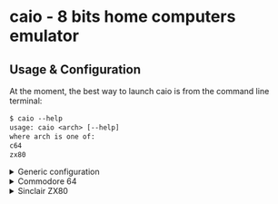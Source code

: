 # caio - 8 bits home computers emulator

## Usage & Configuration

At the moment, the best way to launch caio is from the command line terminal:
```
$ caio --help
usage: caio <arch> [--help]
where arch is one of:
c64
zx80
```
<details>
<summary>Generic configuration</summary>

### Generic configuration

Configuration values can be specified as command line options or as values in a
[configuration file](../src/main/caio.conf).
The configuration file contains two types of sections: One ***generic***
section whose values are inherited by all platforms, and one ***specific***
section for each emulated platform.

If a parameter is specified twice (as a platform specific and generic), the
platform specific value takes the precedence.

The configuration file is searched in the following directories (stop at
first match):

1. Command line option               `--conf`
2. User's configuration directory:   `$HOME/.config/caio/caio.conf`
3. System's configuration directory: `$PREFIX/etc/caio/caio.conf`

Command line options take precedence over those defined in the
configuration file.

The following list shows the generic command line options:

```
 --conf <cfile>          Configuration file
 --romdir <romdir>       ROMs directory
 --palettedir <pdir>     Colour palette directory
 --palette <palette>     Colour palette name or filename
 --keymapsdir <kdir>     Key mappings directory
 --keymaps <keymaps>     Key mappings name or filename
 --cart <cfile>          Cartridge filename
 --fps <rate>            Frame rate (default is 50)
 --scale <scale>         Window scale factor (default is 1)
 --scanlines <n|h|v|H|V> Scanlines effect: (n)one, (h)orizontal, (v)ertical,
                         advanced (H)orizontal, advanced (V)ertical
                         (default is n)
 --fullscreen            Start in fullscreen mode
 --sresize <yes|no>      Smooth window resize (default is yes)
 --audio <yes|no>        Enable audio (default is yes)
 --delay <delay>         Clock delay factor (default is 1)
 --monitor               Activate the CPU monitor during boot
 --logfile <file>        Send log information to the specified destination
                         (default is /dev/tty)
 --loglevel <lv>         Loglevel, bitwise combination of:
                         error|warn|info|debug|all (default is none)
 --vjoy <yes|no>         Enable virtual joystick (default is no)
 --vjoy-up <keyname>     Virtual joystick UP key (default is KEY_NUMPAD_8)
 --vjoy-down <keyname>   Virtual joystick DOWN key (default is KEY_NUMPAD_2)
 --vjoy-left <keyname>   Virtual joystick LEFT key (default is KEY_NUMPAD_4)
 --vjoy-right <keyname>  Virtual joystick RIGHT key (default is KEY_NUMPAD_6)
 --vjoy-fire <keyname>   Virtual joystick FIRE key (default is KEY_NUMPAD_5)
 -v|--version            Show version information and exit
 -h|--help               Print this message and exit
```

Platforms are not required to support all these options, unsupported options
are ignored.

### Hot-Keys

caio accepts the following key combinations at runtime:

* `ALT-F` toggles between *windowed* and *fullscreen* modes.

* `PAUSE` or `ALT-P` toggles between *pause* and *running* modes.

* `ALT-J` swaps joysticks #1 and #2.

* `ALT-K` toggles the status of the keyboard (active/inactive).

* `ALT-M` enters the CPU monitor (if it is active). Like `CTRL-C`
  on the terminal.

* `CTRL-C` on the terminal enters the CPU monitor (if the monitor is not
  active the emulation is terminated).

* `ALT-V` toggles the visibility of the info panel.

MAC users must replace the `ALT` key with the command key &#8984;.

### Info Panel

The Info Panel is a basic control panel containing widgets that allow
minimal settings during runtime. It can be made visible/invisible with a
mouse right click or through the `ALT-V` key combination.
The default panel widgets are:

* Toggle Fullscreen mode
* Platform reset
* Suspend/Resume emulation
* Audio Volume control

There are other widgets that depend on the specifc platform such as:

* Joystick status
* Disk drives status

</details>
<details>
<summary>Commodore 64</summary>

### Commodore 64

```
$ caio c64 --help
usage: caio c64 <options>
where <options> are:
 ...
Commodore C64 specific:
 --prg <prg>             Load a PRG file as soon as the basic is ready
 --resid <yes|no>        Use the MOS6581 reSID library (default is no)
 --swapj                 Swap Joysticks
 --8 <path>              Attach a disk drive as unit 8
 --9 <path>              Attach a disk drive as unit 9
```

#### Keyboard

The keyboard layout can be set using the `keymaps` configuration option
(the default is [US-ANSI](https://en.wikipedia.org/wiki/File:ANSI_Keyboard_Layout_Diagram_with_Form_Factor.svg)).

For example, to use the italian layout:

```
    $ caio c64 --keymaps it
```

to use the [VICEKB](https://vice-emu.pokefinder.org/images/b/b8/C64keyboard.gif)
positional layout:

```
    $ caio c64 --keymaps vice
```

At the moment the following layouts are available (not all of them fully
tested):

* Italian (it)
* German (de)
* Swiss (ch)
* UK (gb)
* US-ANSI (default)
* VICEKB (vice)

Keyboard layouts are simple text files, existing layouts can be modified using
a text editor and new layouts can be added to the system by placing the new
file inside the `keymapsdir` directory which defaults to
`$PREFIX/share/caio/keymaps`.

Like the [VICE](https://en.wikipedia.org/wiki/VICE) emulator, the `RESTORE`
key is mapped as `Page-Up`, `RUN/STOP` as `ESC`, `CTRL` as `TAB` and
`CBM` as `LEFT-CTRL`.

#### Disk drives

There is a [C1541](https://en.wikipedia.org/wiki/Commodore_1541) implementation
that access the host filesystem. Host directories are recursively traversed so
it must be used with care.

`D64` files are not supported yet.

For more information see the `--8` and `--9` command line options.

#### Joysticks

* Gamepads or real joysticks:

  Up to two gamepads should work (tested using only one Logitech F710).
  The PS3 controller is known to work.

* Virtual Joystick:

  A virtual joystick is available and it can be enabled using the `vjoy`
  configuration option.
  The default mappings are:
    - UP: `KEY_NUMPAD_8`
    - DOWN: `KEY_NUMPAD_2`
    - LEFT: `KEY_NUMPAD_4`
    - RIGHT: `KEY_NUMPAD_3`
    - FIRE: `KEY_NUMPAD_5`

  These mappings can be changed using the following configuration options:
    - `vjoy_up`
    - `vjoy_down`
    - `vjoy_left`
    - `vjoy_right`
    - `vjoy_fire`

  Unexpected results can occur when the same key is shared by both the
  emulated keyboard and the virtual joystick (both will process the keystroke).
  To help deal with this situation the state of the emulated keyboard can be
  toggled (activated/deactivated) at runtime using the `ALT-K` key combination.

  Games or other applications that use the keyboard in conjunction with the
  joystick should never share the same keys. If the default joystick keys are
  not available or just difficult to use, the user is always free to redefine
  both the keyboard keys and the virtual joystick ones as desired.

#### Examples:

The following command activates the horizontal scanlines visual effect, scales
up the emulated screen resolution 3 times (that is, a 320x200 screen is scaled
up to 960x600), loads and launches the cartridge named *ghostngobblins*:

```
    $ caio c64 --scanlines h --scale 3 --cart /games/c64/ghostngobblins.crt
```

The next command activates the advanced horizontal scanlines visual effect
(note the captial H), in this mode the specified scale factor is doubled
(that is, a 320x200 screen is scaled up to 1280x800), loads and launches the
cartridge *Simon's Basic*:

```
    $ caio c64 --scanlines H --scale 2 --cart ./simons_basic.crt
```

The next command instructs caio to build a
[Commodore 64](https://en.wikipedia.org/wiki/Commodore_64) using the
[reSID](https://en.wikipedia.org/wiki/ReSID) implementation of the
[MOS 6581](https://en.wikipedia.org/wiki/MOS_Technology_6581) chip,
it then injects a `PRG` program into memory and launches it as soon as the
basic is started:

```
    $ caio c64 --prg /sid/fanatics/music.prg --resid yes
```

The program is injected directly into RAM with the emulator suspended,
this means that the previous command won't work for advanced or big files
that are expected to overwrite memory areas not configured as RAM.

</details>
<details>
<summary>Sinclair ZX80</summary>

### Sinclair ZX80
```
$ caio zx80 --help
usage: caio z80 <options>
where <options> are:
 ...
Sinclair ZX80 specific:
 --ram16                 Attach a 16K RAM instead of the default 1K RAM
 --rom8                  Attach the 8K ROM instead of the default 4K ROM
 --prg <prg.o>           Load a .o file as soon as the basic is ready
```

Note that it is not possible to load programs using the ``prg`` option when
the 8K ROM is attached. This will be fixed soon.

#### Keyboard

The default keyboard layout depends on the installed ROM:

##### 4K ROM keyboard layout:

<img src="../images/zx80-4K-layout.jpg" width="640">

##### 8K ROM keyboard layout:

<img src="../images/zx80-8K-layout.jpg" width="640">

#### Software

The following site has not only good information about the internals
of the machine but it is also the main site of really beautiful games
that exploit the flicker-free technique:
[ZX Resource Centre](http://www.fruitcake.plus.com/Sinclair/ZX80/FlickerFree/ZX80_DisplayMechanism.htm "ZX Resource Centre")

</details>
